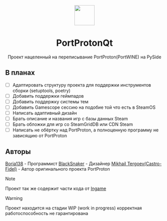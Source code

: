 <div align="center">
  <img src="https://raw.githubusercontent.com/Castro-Fidel/PortWINE/master/data_from_portwine/img/gui/portproton.svg" width="64">
  <h1 align="center">PortProtonQt</h1>
  <p align="center">Проект нацеленный на переписывание PortProton(PortWINE) на PySide</p>
</div>

## В планах

- [ ] Адаптировать структуру проекта для поддержки инструментов сборки (setuptools, poetry)
- [ ] Добавить поддержки геймпадов
- [ ] Добавить поддержку системы тем
- [ ] Добавить Gamescope сессию на подобие той что есть в SteamOS
- [ ] Написать адаптивный дизайн
- [ ] Брать описание и названия игр с базы данных Steam
- [ ] Брать обложки для игр со SteamGridDB или CDN Steam
- [ ] Написать не обёртку над PortProton, а полноценную программу не зависящию от PortProton

## Авторы

[Boria138](https://github.com/Boria138) - Программист
[BlackSnaker](https://github.com/BlackSnaker) - Дизайнер
[Mikhail Tergoev(Castro-Fidel)](https://github.com/Castro-Fidel) - Автор оригинального проекта PortProton

> [!NOTE]
> Проект так же содержит части кода от [Ingame](https://github.com/Castro-Fidel/ingame)

> [!WARNING]  
> Проект находится на стадии WIP (work in progress) корректная работоспособность не гарантирована
